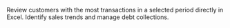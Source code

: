 Review customers with the most transactions in a selected period directly in Excel. Identify sales trends and manage debt collections.